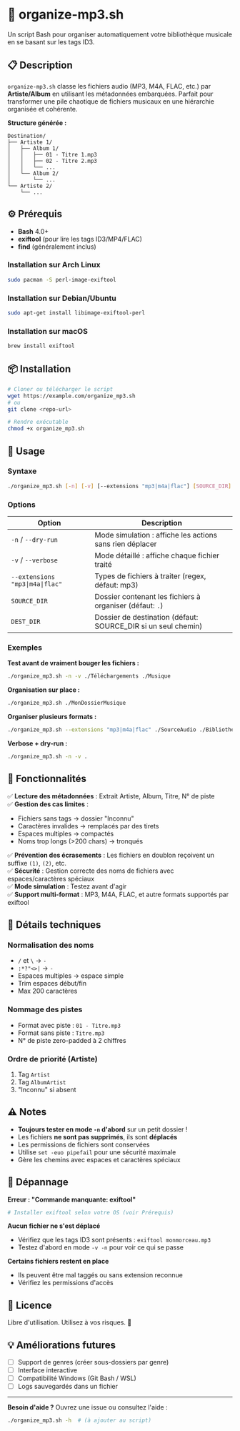 # 🎵 organize-mp3.sh

Un script Bash pour organiser automatiquement votre bibliothèque musicale en se basant sur les tags ID3.

## 📋 Description

`organize-mp3.sh` classe les fichiers audio (MP3, M4A, FLAC, etc.) par **Artiste/Album** en utilisant les métadonnées embarquées. Parfait pour transformer une pile chaotique de fichiers musicaux en une hiérarchie organisée et cohérente.

**Structure générée :**
```
Destination/
├── Artiste 1/
│   ├── Album 1/
│   │   ├── 01 - Titre 1.mp3
│   │   ├── 02 - Titre 2.mp3
│   │   └── ...
│   └── Album 2/
│       └── ...
└── Artiste 2/
    └── ...
```

## ⚙️ Prérequis

- **Bash** 4.0+
- **exiftool** (pour lire les tags ID3/MP4/FLAC)
- **find** (généralement inclus)

### Installation sur Arch Linux
```bash
sudo pacman -S perl-image-exiftool
```

### Installation sur Debian/Ubuntu
```bash
sudo apt-get install libimage-exiftool-perl
```

### Installation sur macOS
```bash
brew install exiftool
```

## 📦 Installation

```bash
# Cloner ou télécharger le script
wget https://example.com/organize_mp3.sh
# ou
git clone <repo-url>

# Rendre exécutable
chmod +x organize_mp3.sh
```

## 🚀 Usage

### Syntaxe
```bash
./organize_mp3.sh [-n] [-v] [--extensions "mp3|m4a|flac"] [SOURCE_DIR] [DEST_DIR]
```

### Options

| Option | Description |
|--------|-------------|
| `-n` / `--dry-run` | Mode simulation : affiche les actions sans rien déplacer |
| `-v` / `--verbose` | Mode détaillé : affiche chaque fichier traité |
| `--extensions "mp3\|m4a\|flac"` | Types de fichiers à traiter (regex, défaut: mp3) |
| `SOURCE_DIR` | Dossier contenant les fichiers à organiser (défaut: `.`) |
| `DEST_DIR` | Dossier de destination (défaut: SOURCE_DIR si un seul chemin) |

### Exemples

**Test avant de vraiment bouger les fichiers :**
```bash
./organize_mp3.sh -n -v ./Téléchargements ./Musique
```

**Organisation sur place :**
```bash
./organize_mp3.sh ./MonDossierMusique
```

**Organiser plusieurs formats :**
```bash
./organize_mp3.sh --extensions "mp3|m4a|flac" ./SourceAudio ./BibliothequeAudio
```

**Verbose + dry-run :**
```bash
./organize_mp3.sh -n -v .
```

## 🔧 Fonctionnalités

✅ **Lecture des métadonnées** : Extrait Artiste, Album, Titre, N° de piste  
✅ **Gestion des cas limites** :
   - Fichiers sans tags → dossier "Inconnu"
   - Caractères invalides → remplacés par des tirets
   - Espaces multiples → compactés
   - Noms trop longs (>200 chars) → tronqués

✅ **Prévention des écrasements** : Les fichiers en doublon reçoivent un suffixe `(1)`, `(2)`, etc.  
✅ **Sécurité** : Gestion correcte des noms de fichiers avec espaces/caractères spéciaux  
✅ **Mode simulation** : Testez avant d'agir  
✅ **Support multi-format** : MP3, M4A, FLAC, et autre formats supportés par exiftool

## 📝 Détails techniques

### Normalisation des noms
- `/` et `\` → `-`
- `:*?"<>|` → `-`
- Espaces multiples → espace simple
- Trim espaces début/fin
- Max 200 caractères

### Nommage des pistes
- Format avec piste : `01 - Titre.mp3`
- Format sans piste : `Titre.mp3`
- N° de piste zero-padded à 2 chiffres

### Ordre de priorité (Artiste)
1. Tag `Artist`
2. Tag `AlbumArtist`
3. "Inconnu" si absent

## ⚠️ Notes

- **Toujours tester en mode `-n` d'abord** sur un petit dossier !
- Les fichiers **ne sont pas supprimés**, ils sont **déplacés**
- Les permissions de fichiers sont conservées
- Utilise `set -euo pipefail` pour une sécurité maximale
- Gère les chemins avec espaces et caractères spéciaux

## 🐛 Dépannage

**Erreur : "Commande manquante: exiftool"**
```bash
# Installer exiftool selon votre OS (voir Prérequis)
```

**Aucun fichier ne s'est déplacé**
- Vérifiez que les tags ID3 sont présents : `exiftool monmorceau.mp3`
- Testez d'abord en mode `-v -n` pour voir ce qui se passe

**Certains fichiers restent en place**
- Ils peuvent être mal taggés ou sans extension reconnue
- Vérifiez les permissions d'accès

## 📄 Licence

Libre d'utilisation. Utilisez à vos risques. 🎵

## 💡 Améliorations futures

- [ ] Support de genres (créer sous-dossiers par genre)
- [ ] Interface interactive
- [ ] Compatibilité Windows (Git Bash / WSL)
- [ ] Logs sauvegardés dans un fichier

---

**Besoin d'aide ?** Ouvrez une issue ou consultez l'aide :
```bash
./organize_mp3.sh -h  # (à ajouter au script)
```
